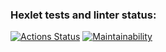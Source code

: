 ### Hexlet tests and linter status:
[![Actions Status](https://github.com/Victoria-V-V/frontend-project-44/actions/workflows/hexlet-check.yml/badge.svg)](https://github.com/Victoria-V-V/frontend-project-44/actions) 
[![Maintainability](https://api.codeclimate.com/v1/badges/5a3a68425d45fb63d5a3/maintainability)](https://codeclimate.com/github/Victoria-V-V/frontend-project-44/maintainability)